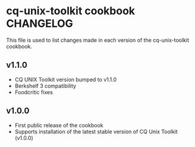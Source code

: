 # cq-unix-toolkit cookbook CHANGELOG

This file is used to list changes made in each version of the cq-unix-toolkit cookbook.

## v1.1.0
- CQ UNIX Toolkit version bumped to v1.1.0
- Berkshelf 3 compatibility
- Foodcritic fixes

## v1.0.0
- First public release of the cookbook
- Supports installation of the latest stable version of CQ Unix Toolkit (v1.0.0)
